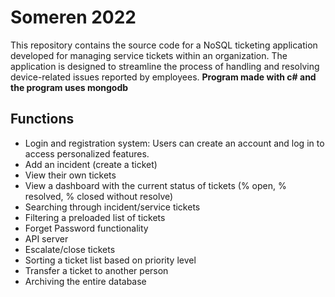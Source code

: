 # Someren 2022
This repository contains the source code for a NoSQL ticketing application developed for managing service tickets within an organization. The application is designed to streamline the process of handling and resolving device-related issues reported by employees.
**Program made with c# and the program uses mongodb**

## Functions
- Login and registration system: Users can create an account and log in to access personalized features.
- Add an incident (create a ticket)
- View their own tickets
- View a dashboard with the current status of tickets (% open, % resolved, % closed without resolve)
- Searching through incident/service tickets
- Filtering a preloaded list of tickets
- Forget Password functionality
- API server 
- Escalate/close tickets
- Sorting a ticket list based on priority level
- Transfer a ticket to another person
- Archiving the entire database
